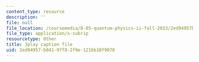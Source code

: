 ```yaml
---
content_type: resource
description: ''
file: null
file_location: /coursemedia/8-05-quantum-physics-ii-fall-2013/2ed94957b84197f82f9e1216b18f9078_JjoqYkq4J6k.srt
file_type: application/x-subrip
resourcetype: Other
title: 3play caption file
uid: 2ed94957-b841-97f8-2f9e-1216b18f9078
---
```

